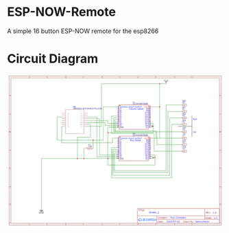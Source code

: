 # ESP-NOW-Remote
A simple 16 button ESP-NOW remote for the esp8266

# Circuit Diagram
![Circuit Diagram](https://github.com/leonyuhanov/ESP-NOW-Remote/blob/master/Schematic_ESP8266%2016Button%20ESPNOW%20Remote_2023-07-19.png)

